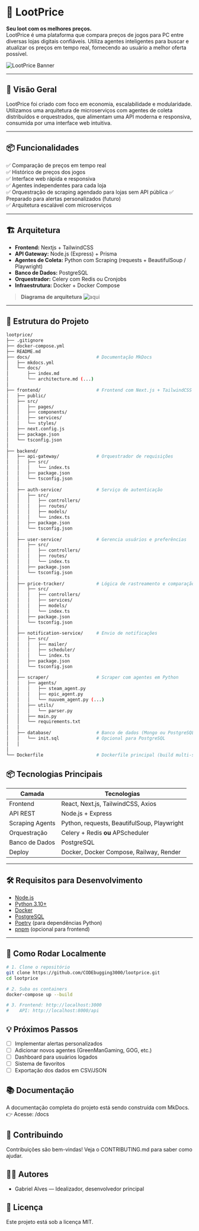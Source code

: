 # 🧰 LootPrice

**Seu loot com os melhores preços.**  
LootPrice é uma plataforma que compara preços de jogos para PC entre diversas lojas digitais confiáveis. Utiliza agentes inteligentes para buscar e atualizar os preços em tempo real, fornecendo ao usuário a melhor oferta possível.

![LootPrice Banner](./docs/docs/assets/smallbrand.png) <!-- opcional: banner do projeto -->

---

## 🚀 Visão Geral

LootPrice foi criado com foco em economia, escalabilidade e modularidade. Utilizamos uma arquitetura de microserviços com agentes de coleta distribuídos e orquestrados, que alimentam uma API moderna e responsiva, consumida por uma interface web intuitiva.

---

## 📦 Funcionalidades

✅ Comparação de preços em tempo real  
✅ Histórico de preços dos jogos  
✅ Interface web rápida e responsiva  
✅ Agentes independentes para cada loja  
✅ Orquestração de scraping agendado para lojas sem API pública 
✅ Preparado para alertas personalizados (futuro)  
✅ Arquitetura escalável com microserviços

---

## 🏗️ Arquitetura

- **Frontend:** Nextjs + TailwindCSS  
- **API Gateway:** Node.js (Express) + Prisma
- **Agentes de Coleta:** Python com Scraping (requests + BeautifulSoup / Playwright)  
- **Banco de Dados:** PostgreSQL  
- **Orquestrador:** Celery com Redis ou Cronjobs  
- **Infraestrutura:** Docker + Docker Compose

> **Diagrama de arquitetura** ![aqui](./docs/docs/assets/ArchitectureMermaid.svg)

---

## 📁 Estrutura do Projeto

```bash
lootprice/
├── .gitignore
├── docker-compose.yml
├── README.md
├── docs/                         # Documentação MkDocs
│   ├── mkdocs.yml
│   └── docs/
│       ├── index.md
│       └── architecture.md (...)
│
├── frontend/                     # Frontend com Next.js + TailwindCSS + TypeScript
│   ├── public/
│   ├── src/
│   │   ├── pages/
│   │   ├── components/
│   │   ├── services/
│   │   └── styles/
│   ├── next.config.js
│   ├── package.json
│   └── tsconfig.json
│
├── backend/
│   ├── api-gateway/              # Orquestrador de requisições
│   │   ├── src/
│   │   │   └── index.ts
│   │   ├── package.json
│   │   └── tsconfig.json
│   │
│   ├── auth-service/             # Serviço de autenticação
│   │   ├── src/
│   │   │   ├── controllers/
│   │   │   ├── routes/
│   │   │   ├── models/
│   │   │   └── index.ts
│   │   ├── package.json
│   │   └── tsconfig.json
│   │
│   ├── user-service/             # Gerencia usuários e preferências
│   │   ├── src/
│   │   │   ├── controllers/
│   │   │   ├── routes/
│   │   │   └── index.ts
│   │   ├── package.json
│   │   └── tsconfig.json
│   │
│   ├── price-tracker/            # Lógica de rastreamento e comparação de preços
│   │   ├── src/
│   │   │   ├── controllers/
│   │   │   ├── services/
│   │   │   ├── models/
│   │   │   └── index.ts
│   │   ├── package.json
│   │   └── tsconfig.json
│   │
│   ├── notification-service/     # Envio de notificações
│   │   ├── src/
│   │   │   ├── mailer/
│   │   │   ├── scheduler/
│   │   │   └── index.ts
│   │   ├── package.json
│   │   └── tsconfig.json
│   │
│   ├── scraper/                  # Scraper com agentes em Python
│   │   ├── agents/
│   │   │   ├── steam_agent.py
│   │   │   ├── epic_agent.py
│   │   │   └── nuuvem_agent.py (...)
│   │   ├── utils/
│   │   │   └── parser.py
│   │   ├── main.py
│   │   └── requirements.txt
│   │
│   ├── database/                 # Banco de dados (Mongo ou PostgreSQL)
│   │   └── init.sql              # Opcional para PostgreSQL
│   │   
│
└── Dockerfile                    # Dockerfile principal (build multi-stage)


```

## 📦 Tecnologias Principais

| Camada           | Tecnologias |
|------------------|-------------|
| Frontend         | React, Next.js, TailwindCSS, Axios |
| API REST         | Node.js + Express |
| Scraping Agents  | Python, requests, BeautifulSoup, Playwright |
| Orquestração     | Celery + Redis **ou** APScheduler |
| Banco de Dados   | PostgreSQL |
| Deploy           | Docker, Docker Compose, Railway, Render |

---

## 🛠️ Requisitos para Desenvolvimento

- [Node.js](https://nodejs.org/)
- [Python 3.10+](https://www.python.org/)
- [Docker](https://www.docker.com/)
- [PostgreSQL](https://www.postgresql.org/)
- [Poetry](https://python-poetry.org/) (para dependências Python)
- [pnpm](https://pnpm.io/) (opcional para frontend)

---

## 🧪 Como Rodar Localmente

```bash
# 1. Clone o repositório
git clone https://github.com/CODEbugging3000/lootprice.git
cd lootprice

# 2. Suba os containers
docker-compose up --build

# 3. Frontend: http://localhost:3000
#    API: http://localhost:8000/api
```
## 💡 Próximos Passos
- [ ] Implementar alertas personalizados
- [ ] Adicionar novos agentes (GreenManGaming, GOG, etc.)
- [ ] Dashboard para usuários logados
- [ ] Sistema de favoritos
- [ ] Exportação dos dados em CSV/JSON

## 📚 Documentação
A documentação completa do projeto está sendo construída com MkDocs.
👉 Acesse: /docs

## 🤝 Contribuindo
Contribuições são bem-vindas! Veja o CONTRIBUTING.md para saber como ajudar.

## 🧑‍💻 Autores
- Gabriel Alves — Idealizador, desenvolvedor principal


## 📄 Licença
Este projeto está sob a licença MIT.

